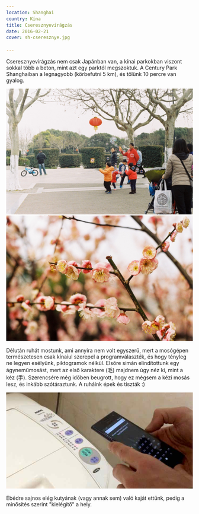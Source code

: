 ```yaml
---
location: Shanghai
country: Kína
title: Cseresznyevirágzás
date: 2016-02-21
cover: sh-cseresznye.jpg

---
```

Cseresznyevirágzás nem csak Japánban van, a kínai parkokban viszont sokkal több a beton, mint azt egy parktól megszoktuk. A Century Park Shanghaiban a legnagyobb (körbefutni 5 km), és tőlünk 10 percre van gyalog.

![](../../img/cherryblossom1.jpg)
![](../../img/cherryblossom2.jpg)

Délután ruhát mostunk, ami annyira nem volt egyszerű, mert a mosógépen természetesen csak kínaiul szerepel a programválaszték, és hogy tényleg ne legyen esélyünk, piktogramok nélkül. Elsőre simán elindítottunk egy ágyneműmosást, mert az első karaktere (毛) majdnem úgy néz ki, mint a kéz (手). Szerencsére még időben beugrott, hogy ez mégsem a kézi mosás lesz, és inkább szótáraztunk. A ruháink épek és tiszták :)  

![mosógép kínai felirattal](../../img/mosogep.jpg)

Ebédre sajnos elég kutyának (vagy annak sem) való kaját ettünk, pedig a minősítés szerint "kielégítő" a hely.
